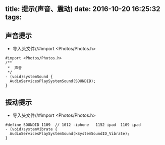 title: 提示(声音、震动)
date: 2016-10-20 16:25:32
tags:
---

声音提示
---
*  导入头文件//#import <Photos/Photos.h>

```
#import <Photos/Photos.h>
/**
 *  声音
 */
- (void)systemSound {
  AudioServicesPlaySystemSound(SOUNDID);
}
```



振动提示
---
*  导入头文件//#import <Photos/Photos.h>

```
#define SOUNDID 1109  // 1012 -iphone   1152 ipad  1109 ipad
- (void)systemVibrate {
  AudioServicesPlaySystemSound(kSystemSoundID_Vibrate);
}
```